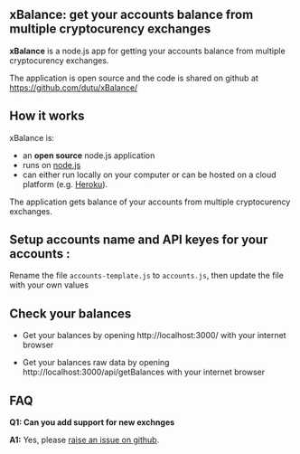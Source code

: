 ## xBalance: get your accounts balance from multiple cryptocurency exchanges

**xBalance** is a node.js app for getting your accounts balance from multiple cryptocurency exchanges.

The application is open source and the code is shared on github at https://github.com/dutu/xBalance/

## How it works

xBalance is:

- an **open source** node.js application
- runs on [node.js](http://nodejs.org/)
- can either run locally on your computer or can be hosted on a cloud platform (e.g. [Heroku](http://www.heroku.com "Heroku")).

The application gets balance of your accounts from multiple cryptocurency exchanges. 

## Setup accounts name and API keyes for your accounts :

Rename the file `accounts-template.js` to `accounts.js`, then update the file with your own values
    
 
## Check your balances

* Get your balances by opening http://localhost:3000/ with your internet browser

* Get your balances raw data by opening http://localhost:3000/api/getBalances with your internet browser

     
## FAQ

**Q1: Can you add support for new exchnges**

**A1:** Yes, please [raise an issue on github](https://github.com/dutu/xBalance/issues).

